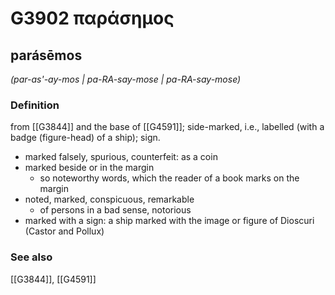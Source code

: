 # G3902 παράσημος

## parásēmos

_(par-as'-ay-mos | pa-RA-say-mose | pa-RA-say-mose)_

### Definition

from [[G3844]] and the base of [[G4591]]; side-marked, i.e., labelled (with a badge (figure-head) of a ship); sign.

- marked falsely, spurious, counterfeit: as a coin
- marked beside or in the margin
  - so noteworthy words, which the reader of a book marks on the margin
- noted, marked, conspicuous, remarkable
  - of persons in a bad sense, notorious
- marked with a sign: a ship marked with the image or figure of Dioscuri (Castor and Pollux)

### See also

[[G3844]], [[G4591]]

